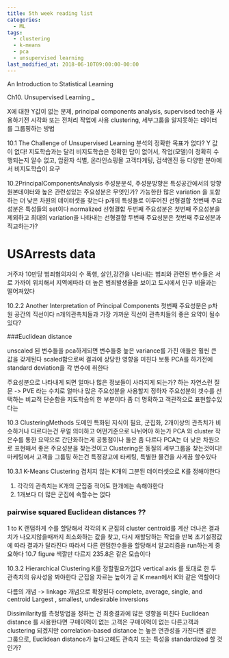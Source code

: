 ```yaml
---
title: 5th week reading list
categories:
  - ML
tags:
  - clustering 
  - k-means
  - pca
  - unsupervised learning
last_modified_at: 2018-06-10T09:00:00-00:00
---
```



An Introduction to Statistical Learning

Ch10. Unsupervised Learning _ 


X에 대한 Y값이 없는 문제, 
principal components analysis, supervised tech을 사용하기전 시각화 또는 전처리 작업에 사용
clustering, 세부그룹을 알지못하는 데이터를 그룹핑하는 방법

10.1 The Challenge of Unsupervised Learning
분석의 정확한 목표가 없다? Y 값이 없다! 
지도학습과는 달리 비지도학습은 정확한 답이 없어서, 작업(모델)이 정확히 수행되는지 알수 없고, 암환자 식별, 온라인쇼핑몰 고객타게팅, 검색엔진 등 다양한 분야에서 비지도학습이 요구

10.2PrincipalComponentsAnalysis
주성분분석, 주성분방향은 특성공간에서의 방향 원본데이터와 높은 관련성있는 주요성분은 무엇인가?
가능한한 많은 variation 을 포함하는 더 낮은 차원의 데이터셋을 찾는다
p개의 특성들로 이루어진 선형결합
첫번째 주요성분은 특성들의 set이다 normalized 선형결합
두번째 주요성분은 첫번째 주요성분을 제외하고 최대의 variation을 나타내는 선형결합
두번째 주요성분은 첫번째 주요성분과 직교하는가?

# USArrests data 
거주자 10만당 범죄혐의자의 수
폭행, 살인,강간을 나타내는 범죄와 관련된 변수들은 서로 가까이 위치해서 지역에따라 더 높은 범죄발생율을 보이고 도시에서 인구 비율과는 떨어져있다 

10.2.2 Another Interpretation of Principal Components 
첫번째 주요성분은 p차원 공간의 직선이다 n개의관측치들과 가장 가까운
직선이 관측치들의 좋은 요약이 될수있다?

###Euclidean distance 

unscaled 된 변수들을 pca하게되면 변수들중 높은 variance를 가진 애들은 훨씬 큰 값을 갖게된다
scaled함으로써 결과에 상당한 영향을 미친다 보통 PCA를 하기전에 standard deviation을 각 변수에 취한다

주요성분으로 나타내게 되면 얼마나 많은 정보들이 사라지게 되는가? 하는 자연스런 질문 -> PVE 라는 수치로 
얼마나 많은 주요성분을 사용할지 정하자
주요성분의 갯수를 선택하는 비교적 단순함을 지도학습의 한 부분이다 좀 더 명확하고 객관적으로 표현할수있다는

10.3 ClusteringMethods
도메인 특화된 지식이 필요, 군집화, 2개이상의 관측치가 비슷하거나 다르다는건 무얼 의미하고 어떤기준으로 나뉘어야 하는가
PCA 와 cluster 작은수를 통한 요약으로 간단화하는게 공통점이나 둘은 좀 다르다
PCA는 더 낮은 차원으로 표현해서 좋은 주요성분을 찾는것이고
Clustering은 동질의 세부그룹을 찾는것이다!
마케팅에서 고객을 그룹핑 하는건 특정광고에 타케팅, 특별한 물건을 사게끔 할수있다

10.3.1 K-Means Clustering 
겹치지 않는 K개의 그분된 데이터셋으로 K를 정해야한다
1. 각각의 관측치는 K개의 군집중 적어도 한개에는 속해야한다
2. 1개보다 더 많은 군집에 속할수는 없다

### pairwise squared Euclidean distances ??

1 to K 랜덤하게 수를 할당해서 각각의 K 군집의 cluster centroid를 계산
더나은 결과치가 나오지않을때까지 최소화하는 값을 찾고, 다시 재할당하는 작업을 반복
초기설정값에 따라 결과가 달라진다
따라서 다른 랜덤한수들을 할당해서 알고리즘을 run하는게 중요하다
10.7 figure 색깔만 다르지 235.8은 같은 모습이다

10.3.2 Hierarchical Clustering 
K를 정할필요가없다 vertical axis 를 토대로 한 두 관측치의 유사성을 봐야한다
군집을 자르는 높이가 곧 K mean에서 K와 같은 역할이다

다름의 개념 -> linkage 개념으로 확장된다 
complete, average, single, and centroid 
Largest , smallest, undesirable inversions 

Dissimilarity를 측정방법을 정하는 건 최종결과에 많은 영향을 미친다
Euclidean distance 를 사용한다면 구매이력이 없는 고객은 구매이력이 없는 다른고객과 clustering 되겠지만 correlation-based distance 는 높은 연관성을 가진다면 같은 그룹으로, Euclidean distance가 높다고해도
관측치 또는 특성을 standardized 할 것인가?